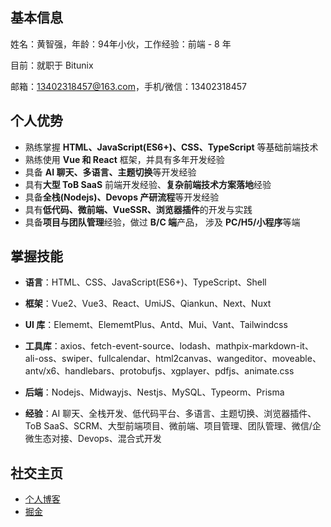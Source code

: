 ## 基本信息

姓名：黄智强，年龄：94年小伙，工作经验：前端 - 8 年

目前：就职于 Bitunix

邮箱：<13402318457@163.com>，手机/微信：13402318457

## 个人优势

- 熟练掌握 **HTML、JavaScript(ES6+)、CSS、TypeScript** 等基础前端技术
- 熟练使用 **Vue 和 React** 框架，并具有多年开发经验
- 具备 **AI 聊天、多语言、主题切换**等开发经验
- 具有**大型 ToB SaaS** 前端开发经验、**复杂前端技术方案落地**经验
- 具备**全栈(Nodejs)、Devops 产研流程**等开发经验
- 具有**低代码、微前端、VueSSR、浏览器插件**的开发与实践
- 具备**项目与团队管理**经验，做过 **B/C 端**产品， 涉及 **PC/H5/小程序**等端

## 掌握技能

- **语言**：HTML、CSS、JavaScript(ES6+)、TypeScript、Shell

- **框架**：Vue2、Vue3、React、UmiJS、Qiankun、Next、Nuxt

- **UI 库**：Elememt、ElememtPlus、Antd、Mui、Vant、Tailwindcss

- **工具库**：axios、fetch-event-source、lodash、mathpix-markdown-it、ali-oss、swiper、fullcalendar、html2canvas、wangeditor、moveable、antv/x6、handlebars、protobufjs、xgplayer、pdfjs、animate.css

- **后端**：Nodejs、Midwayjs、Nestjs、MySQL、Typeorm、Prisma

- **经验**：AI 聊天、全栈开发、低代码平台、多语言、主题切换、浏览器插件、ToB SaaS、SCRM、大型前端项目、微前端、项目管理、团队管理、微信/企微生态对接、Devops、混合式开发

## 社交主页

- [个人博客](https://mrhzq.github.io/)
- [掘金](https://juejin.cn/user/395479915969656/posts)
